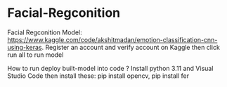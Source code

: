 # Facial-Regconition
Facial Regconition Model: https://www.kaggle.com/code/akshitmadan/emotion-classification-cnn-using-keras.
Register an account and verify account on Kaggle then click run all to run model

How to run deploy built-model into code ?
Install python 3.11 and Visual Studio Code then install these: 
  pip install opencv, 
  pip install fer 
